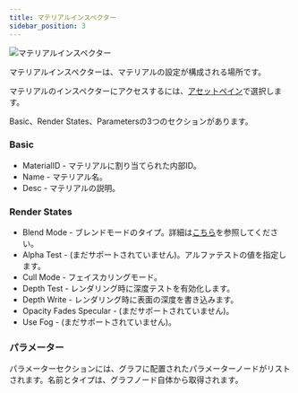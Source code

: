 ```yaml
---
title: マテリアルインスペクター
sidebar_position: 3
---
```


![マテリアルインスペクター][1]

マテリアルインスペクターは、マテリアルの設定が構成される場所です。

マテリアルのインスペクターにアクセスするには、[アセットペイン][2]で選択します。

Basic、Render States、Parametersの3つのセクションがあります。

### Basic

- MaterialID - マテリアルに割り当てられた内部ID。
- Name - マテリアル名。
- Desc - マテリアルの説明。

### Render States

- Blend Mode - ブレンドモードのタイプ。詳細は[こちら][3]を参照してください。
- Alpha Test - (まだサポートされていません)。アルファテストの値を指定します。
- Cull Mode - フェイスカリングモード。
- Depth Test - レンダリング時に深度テストを有効化します。
- Depth Write - レンダリング時に表面の深度を書き込みます。
- Opacity Fades Specular - (まだサポートされていません)。
- Use Fog - (まだサポートされていません)。

### パラメーター

パラメーターセクションには、グラフに配置されたパラメーターノードがリストされます。名前とタイプは、グラフノード自体から取得されます。

[1]: /images/shader-editor/inspector-pane-material.png
[2]: /shader-editor/window-layout/assets-pane
[3]: https://api.playcanvas.com/classes/Engine.Material.html#blendType

